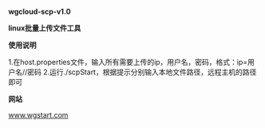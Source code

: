 **wgcloud-scp-v1.0**

**linux批量上传文件工具**

**使用说明**

1.在host.properties文件，输入所有需要上传的ip，用户名，密码，格式：ip=用户名//密码
2.运行./scpStart，根据提示分别输入本地文件路径，远程主机的路径即可

**网站**

www.wgstart.com

